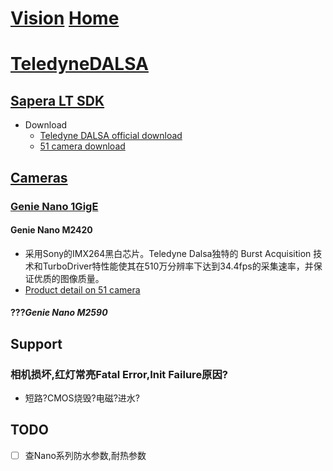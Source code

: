 # [Vision](https://github.com/liuwake/Vision) [Home](Home)

# [TeledyneDALSA](http://www.teledynedalsa.com/en/home/)

## [Sapera LT SDK](http://www.teledynedalsa.com/en/products/imaging/vision-software/sapera-lt/)
- Download
   - [Teledyne DALSA official download](http://www.teledynedalsa.com/en/products/imaging/vision-software/sapera-lt/download/)
   - [51 camera download](http://51camera.com.cn/show-34-10-1.html)

## [Cameras](http://www.teledynedalsa.com/en/products/imaging/cameras/)


### [Genie Nano 1GigE](http://www.teledynedalsa.com/en/products/imaging/cameras/genie-nano-1gige/)


#### Genie Nano M2420
- 采用Sony的IMX264黑白芯片。Teledyne Dalsa独特的 Burst Acquisition 技术和TurboDriver特性能使其在510万分辨率下达到34.4fps的采集速率，并保证优质的图像质量。
- [Product detail on 51 camera](http://51camera.com.cn/show-17-23-1.html)

#### ???*Genie Nano M2590*

## Support 

### 相机损坏,红灯常亮Fatal Error,Init Failure原因?
- 短路?CMOS烧毁?电磁?进水?

## TODO
- [ ] 查Nano系列防水参数,耐热参数


